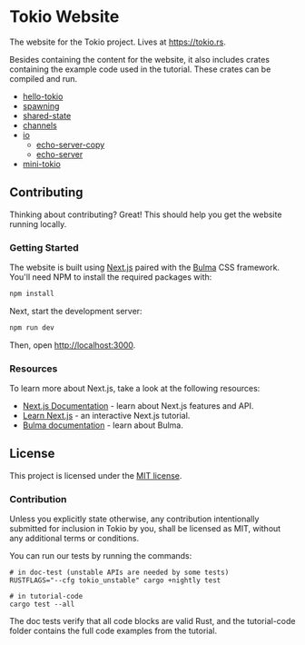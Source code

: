 # Tokio Website

The website for the Tokio project. Lives at https://tokio.rs.

Besides containing the content for the website, it also includes crates
containing the example code used in the tutorial. These crates can be compiled
and run.

* [hello-tokio](tutorial-code/hello-tokio/src/main.rs)
* [spawning](tutorial-code/spawning/src/main.rs)
* [shared-state](tutorial-code/shared-state/src/main.rs)
* [channels](tutorial-code/channels/src/main.rs)
* [io](tutorial-code/io)
    * [echo-server-copy](tutorial-code/io/src/echo-server-copy.rs)
    * [echo-server](tutorial-code/io/src/echo-server.rs)
* [mini-tokio](tutorial-code/mini-tokio/src/main.rs)

## Contributing

Thinking about contributing? Great! This should help you get the website running
locally.

### Getting Started

The website is built using [Next.js] paired with the [Bulma] CSS framework.
You'll need NPM to install the required packages with:

```bash
npm install
```

Next, start the development server:

```bash
npm run dev
```

Then, open [http://localhost:3000](http://localhost:3000).

[Next.js]: https://nextjs.org/
[Bulma]: https://bulma.io/

### Resources

To learn more about Next.js, take a look at the following resources:

- [Next.js Documentation](https://nextjs.org/docs) - learn about Next.js features and API.
- [Learn Next.js](https://nextjs.org/learn) - an interactive Next.js tutorial.
- [Bulma documentation](https://bulma.io/documentation/) - learn about Bulma.

## License

This project is licensed under the [MIT license](LICENSE).

### Contribution

Unless you explicitly state otherwise, any contribution intentionally submitted
for inclusion in Tokio by you, shall be licensed as MIT, without any additional
terms or conditions.

You can run our tests by running the commands:
```
# in doc-test (unstable APIs are needed by some tests)
RUSTFLAGS="--cfg tokio_unstable" cargo +nightly test

# in tutorial-code
cargo test --all
```
The doc tests verify that all code blocks are valid Rust, and the tutorial-code folder
contains the full code examples from the tutorial.
